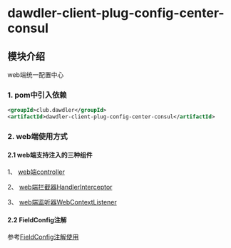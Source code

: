 # dawdler-client-plug-config-center-consul

## 模块介绍

web端统一配置中心

### 1. pom中引入依赖

```xml
<groupId>club.dawdler</groupId>
<artifactId>dawdler-client-plug-config-center-consul</artifactId>
```

### 2. web端使用方式

#### 2.1 web端支持注入的三种组件

1、 [web端controller](../../../dawdler-client-plug-web/README.md#3-controller注解)

2、 [web端拦截器HandlerInterceptor](../../../dawdler-client-plug-web/README.md#5-handlerinterceptor-拦截器)

3、 [web端监听器WebContextListener](../../../dawdler-client-plug-web/README.md#6-webcontextlistener-监听器)

#### 2.2 FieldConfig注解

参考[FieldConfig注解使用](../../dawdler-config-center-core/README.md#1-fieldconfig注解)
